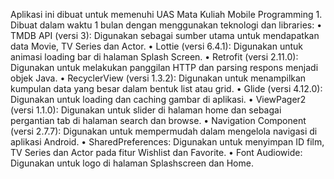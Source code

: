 Aplikasi ini dibuat untuk memenuhi UAS Mata Kuliah Mobile Programming 1. Dibuat dalam waktu 1 bulan dengan menggunakan teknologi dan libraries:
•	TMDB API (versi 3): Digunakan sebagai sumber utama untuk mendapatkan data Movie, TV Series dan Actor.
•	Lottie (versi 6.4.1): Digunakan untuk animasi loading bar di halaman Splash Screen.
•	Retrofit (versi 2.11.0): Digunakan untuk melakukan panggilan HTTP dan parsing respons menjadi objek Java.
•	RecyclerView (versi 1.3.2): Digunakan untuk menampilkan kumpulan data yang besar dalam bentuk list atau grid.
•	Glide (versi 4.12.0): Digunakan untuk loading dan caching gambar di aplikasi.
•	ViewPager2 (versi 1.1.0): Digunakan untuk slider di halaman home dan sebagai pergantian tab di halaman search dan browse.
•	Navigation Component (versi 2.7.7): Digunakan untuk mempermudah dalam mengelola navigasi di aplikasi Android.
•	SharedPreferences: Digunakan untuk menyimpan ID film, TV Series dan Actor pada fitur Wishlist dan Favorite.
•	Font Audiowide: Digunakan untuk logo di halaman Splashscreen dan Home.
